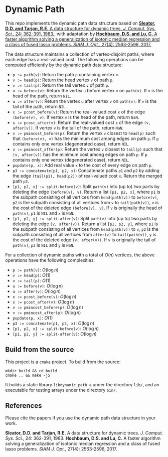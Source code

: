 # Dynamic Path

This repo implements the dynamic path data structure based on [**Sleator, D.D. and Tarjan, R.E.** A data structure for dynamic trees. *J. Comput. Sys. Sci.*, 24: 362-391, 1983.](https://www.cs.cmu.edu/~sleator/papers/dynamic-trees.pdf), with adaptation by [**Hochbaum, D.S. and Lu, C.** A faster algorithm solving a generalization of isotonic median regression and a class of fused lasso problems. *SIAM J. Opt.*, 27(4): 2563-2596, 2017.](https://hochbaum.ieor.berkeley.edu/html/pub/Isotonic-HLuSIAM-Opt2017.pdf)

The data structure maintains a collection of vertex-disjoint paths, where each edge has a real-valued cost. The following operations can be computed efficiently by the dynamic path data structure:
- `p := path(v)`: Return the path `p` containing vertex `v`.
- `v := head(p)`: Return the head vertex `v` of path `p`.
- `v := tail(p)`: Return the tail vertex `v` of path `p`.
- `u := before(v)`: Return the vertex `u` before vertex `v` on `path(v)`. If `v` is the head of the path, return `NIL`.
- `u := after(v)`: Return the vertex `u` after vertex `v` on `path(v)`. If `v` is the tail of the path, return `NIL`.
- `x := pcost_before(v)`: Return the real-valued cost `x` of the edge `(before(v), v)`. If vertex `v` is the head of the path, return `NaN`.
- `x := pcost_after(v)`: Return the real-valued cost `x` of the edge `(v, after(v))`. If vertex `v` is the tail of the path, return `NaN`.
- `v := pmincost_before(p)`: Return the vertex `v` closest to `head(p)` such that `(before(v), v)` has the minimum cost among edges on path `p`. If `p` contains only one vertex (degenerated case), return `NIL`.
- `v := pmincost_after(p)`: Return the vertex `v` closest to `tail(p)` such that `(v, after(v))` has the minimum cost among edges on path `p`. If `p` contains only one vertex (degenerated case), return `NIL`.
- `pupdate(p, x)`: Add real value `x` to the cost of every edge on path `p`.
- `p3 := concatenate(p1, p2, x)`: Concatenate paths `p1` and `p2` by adding the edge `(tail(p1), head(p2))` of real-valued cost `x`. Return the merged path `p3`.
- `[p1, p2, x] := split-before(v)`: Split `path(v)` into (up to) two parts by deleting the edge `(before(v), v)`. Return a list `[p1, p2, x]`, where `p1` is the subpath consisting of all vertices from `head(path(v))` to `before(v)`, `p2` is the subpath consisting of all vertices from `v` to `tail(path(v))`, `x` is the cost of the deleted edge `(before(v), v)`. If `v` is originally the head of `path(v)`, `p1` is `NIL` and `x` is `NaN`.
- `[p1, p2, y] := split-after(v)`: Split `path(v)` into (up to) two parts by deleting the edge `(v, after(v))`. Return a list `[p1, p2, y]`, where `p1` is the subpath consisting of all vertices from `head(path(v))` to `v`, `p2` is the subpath consisting of all vertices from `after(v)` to `tail(path(v))`, `y` is the cost of the deleted edge `(v, after(v))`. If `v` is originally the tail of `path(v)`, `p2` is `NIL` and `y` is `NaN`.

For a collection of dynamic paths with a total of $O(n)$ vertices, the above operations have the following complexities:
- `p := path(v)`: $O(\log n)$
- `v := head(p)`: $O(1)$
- `v := tail(p)`: $O(1)$
- `u := before(v)`: $O(\log n)$
- `u := after(v)`: $O(\log n)$
- `x := pcost_before(v)`: $O(\log n)$
- `x := pcost_after(v)`: $O(\log n)$
- `v := pmincost_before(p)`: $O(\log n)$
- `v := pmincost_after(p)`: $O(\log n)$
- `pupdate(p, x)`: $O(1)$
- `p3 := concatenate(p1, p2, x)`: $O(\log n)$
- `[p1, p2, x] := split-before(v)`: $O(\log n)$
- `[p1, p2, y] := split-after(v)`: $O(\log n)$

## Build from the source
This project is a `cmake` project. To build from the source:
```
mkdir build && cd build
cmake .. && make -j5
```

It builds a static library `libdynamic_path.a` under the directory `lib/`, and an executable for testing arrays under the directory `bin/`.

## References

Please cite the papers if you use the dynamic path data structure in your work.

**Sleator, D.D. and Tarjan, R.E.** A data structure for dynamic trees. *J. Comput. Sys. Sci.*, 24: 362-391, 1983.
**Hochbaum, D.S. and Lu, C.** A faster algorithm solving a generalization of isotonic median regression and a class of fused lasso problems. *SIAM J. Opt.*, 27(4): 2563-2596, 2017.
